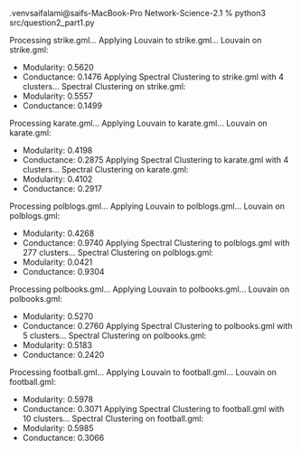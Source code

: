 .venvsaifalami@saifs-MacBook-Pro Network-Science-2.1 % python3 src/question2_part1.py

Processing strike.gml...
Applying Louvain to strike.gml...
Louvain on strike.gml:
  - Modularity: 0.5620
  - Conductance: 0.1476
Applying Spectral Clustering to strike.gml with 4 clusters...
Spectral Clustering on strike.gml:
  - Modularity: 0.5557
  - Conductance: 0.1499

Processing karate.gml...
Applying Louvain to karate.gml...
Louvain on karate.gml:
  - Modularity: 0.4198
  - Conductance: 0.2875
Applying Spectral Clustering to karate.gml with 4 clusters...
Spectral Clustering on karate.gml:
  - Modularity: 0.4102
  - Conductance: 0.2917

Processing polblogs.gml...
Applying Louvain to polblogs.gml...
Louvain on polblogs.gml:
  - Modularity: 0.4268
  - Conductance: 0.9740
Applying Spectral Clustering to polblogs.gml with 277 clusters...
Spectral Clustering on polblogs.gml:
  - Modularity: 0.0421
  - Conductance: 0.9304

Processing polbooks.gml...
Applying Louvain to polbooks.gml...
Louvain on polbooks.gml:
  - Modularity: 0.5270
  - Conductance: 0.2760
Applying Spectral Clustering to polbooks.gml with 5 clusters...
Spectral Clustering on polbooks.gml:
  - Modularity: 0.5183
  - Conductance: 0.2420

Processing football.gml...
Applying Louvain to football.gml...
Louvain on football.gml:
  - Modularity: 0.5978
  - Conductance: 0.3071
Applying Spectral Clustering to football.gml with 10 clusters...
Spectral Clustering on football.gml:
  - Modularity: 0.5985
  - Conductance: 0.3066